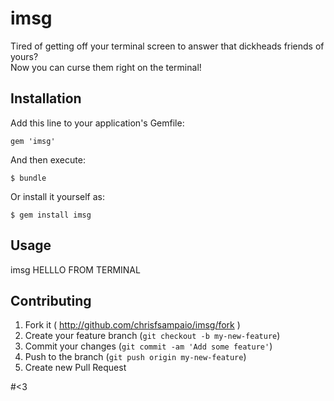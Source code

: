 # imsg

Tired of getting off your terminal screen to answer that dickheads friends of yours?  
Now you can curse them right on the terminal!

## Installation

Add this line to your application's Gemfile:

    gem 'imsg'

And then execute:

    $ bundle

Or install it yourself as:

    $ gem install imsg

## Usage

imsg HELLLO FROM TERMINAL

## Contributing

1. Fork it ( http://github.com/chrisfsampaio/imsg/fork )
2. Create your feature branch (`git checkout -b my-new-feature`)
3. Commit your changes (`git commit -am 'Add some feature'`)
4. Push to the branch (`git push origin my-new-feature`)
5. Create new Pull Request

#<3
